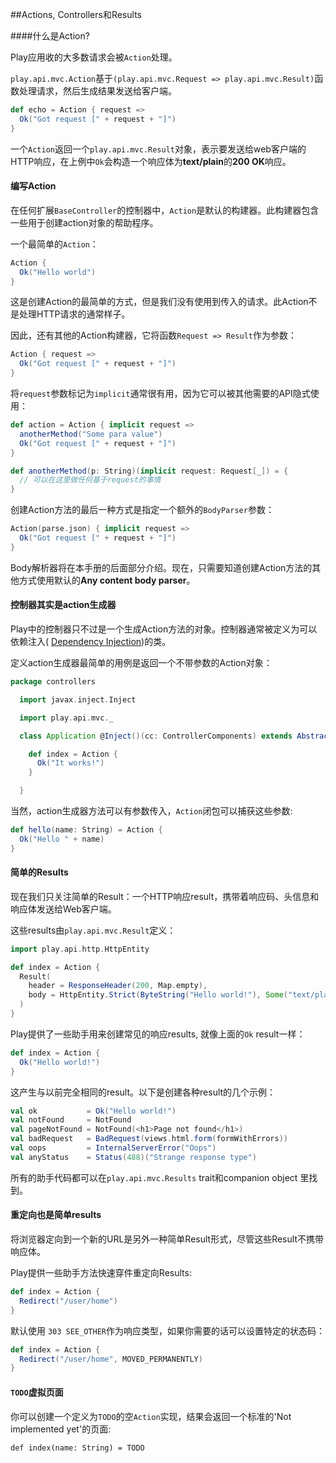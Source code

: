 ##Actions, Controllers和Results

####什么是Action?

Play应用收的大多数请求会被`Action`处理。

`play.api.mvc.Action`基于`(play.api.mvc.Request => play.api.mvc.Result)`函数处理请求，然后生成结果发送给客户端。

```scala
def echo = Action { request =>
  Ok("Got request [" + request + "]")
}
```

一个`Action`返回一个`play.api.mvc.Result`对象，表示要发送给web客户端的HTTP响应，在上例中`Ok`会构造一个响应体为**text/plain**的**200 OK**响应。



#### 编写Action

在任何扩展`BaseController`的控制器中，`Action`是默认的构建器。此构建器包含一些用于创建action对象的帮助程序。

一个最简单的`Action`：

```scala
Action {
  Ok("Hello world")
}
```

这是创建Action的最简单的方式，但是我们没有使用到传入的请求。此Action不是处理HTTP请求的通常样子。

因此，还有其他的Action构建器，它将函数`Request => Result`作为参数：

```scala
Action { request =>
  Ok("Got request [" + request + "]")
}
```

将`request`参数标记为`implicit`通常很有用，因为它可以被其他需要的API隐式使用：

```scala
def action = Action { implicit request =>
  anotherMethod("Some para value")
  Ok("Got request [" + request + "]")
}

def anotherMethod(p: String)(implicit request: Request[_]) = {
  // 可以在这里做任何基于request的事情
}
```

创建Action方法的最后一种方式是指定一个额外的`BodyParser`参数：

```scala
Action(parse.json) { implicit request =>
  Ok("Got request [" + request + "]")
}
```

Body解析器将在本手册的后面部分介绍。现在，只需要知道创建Action方法的其他方式使用默认的**Any content body parser**。



#### 控制器其实是action生成器

Play中的控制器只不过是一个生成Action方法的对象。控制器通常被定义为可以依赖注入( [Dependency Injection](https://www.playframework.com/documentation/2.7.x/ScalaDependencyInjection))的类。

<!--注意：在未来的Play版本中不支持将控制器定义为`object`。建议使用`class`。-->

定义action生成器最简单的用例是返回一个不带参数的Action对象：

```scala
package controllers

  import javax.inject.Inject

  import play.api.mvc._

  class Application @Inject()(cc: ControllerComponents) extends AbstractController(cc) {

    def index = Action {
      Ok("It works!")
    }

  }
```

当然，action生成器方法可以有参数传入，`Action`闭包可以捕获这些参数:

```scala
def hello(name: String) = Action {
  Ok("Hello " + name)
}
```



#### 简单的Results

现在我们只关注简单的Result：一个HTTP响应result，携带着响应码、头信息和响应体发送给Web客户端。

这些results由`play.api.mvc.Result`定义：

```scala
import play.api.http.HttpEntity

def index = Action {
  Result(
    header = ResponseHeader(200, Map.empty),
    body = HttpEntity.Strict(ByteString("Hello world!"), Some("text/plain"))
  )
}
```

Play提供了一些助手用来创建常见的响应results, 就像上面的`Ok` result一样：

```scala
def index = Action {
  Ok("Hello world!")
}
```

这产生与以前完全相同的result。以下是创建各种result的几个示例：

```scala
val ok           = Ok("Hello world!")
val notFound     = NotFound
val pageNotFound = NotFound(<h1>Page not found</h1>)
val badRequest   = BadRequest(views.html.form(formWithErrors))
val oops         = InternalServerError("Oops")
val anyStatus    = Status(488)("Strange response type")
```

所有的助手代码都可以在`play.api.mvc.Results` trait和companion object 里找到。



#### 重定向也是简单results

将浏览器定向到一个新的URL是另外一种简单Result形式，尽管这些Result不携带响应体。

Play提供一些助手方法快速穿件重定向Results:

```scala
def index = Action {
  Redirect("/user/home")
}
```

默认使用 `303 SEE_OTHER`作为响应类型，如果你需要的话可以设置特定的状态码：

```scala
def index = Action {
  Redirect("/user/home", MOVED_PERMANENTLY)
}
```



#### `TODO`虚拟页面

你可以创建一个定义为`TODO`的空`Action`实现，结果会返回一个标准的'Not implemented yet'的页面:

```
def index(name: String) = TODO
```









